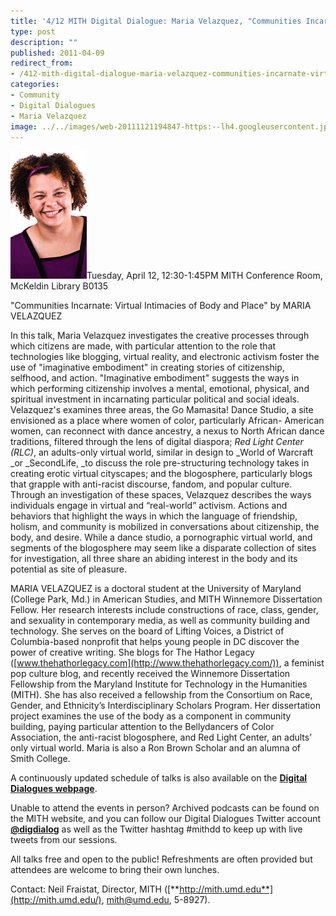 ```yaml
---
title: '4/12 MITH Digital Dialogue: Maria Velazquez, "Communities Incarnate: Virtual Intimacies of Body and Place"'
type: post
description: ""
published: 2011-04-09
redirect_from: 
- /412-mith-digital-dialogue-maria-velazquez-communities-incarnate-virtual-intimacies-of-body-and-place/
categories:
- Community
- Digital Dialogues
- Maria Velazquez
image: ../../images/web-20111121194847-https:--lh4.googleusercontent.jpg
---
```

![](../../images/web-20111121194847-https:--lh4.googleusercontent.jpg)Tuesday, April 12, 12:30-1:45PM MITH Conference Room, McKeldin Library B0135

"Communities Incarnate: Virtual Intimacies of Body and Place" by MARIA VELAZQUEZ

In this talk, Maria Velazquez investigates the creative processes through which citizens are made, with particular attention to the role that technologies like blogging, virtual reality, and electronic activism foster the use of "imaginative embodiment" in creating stories of citizenship, selfhood, and action. "Imaginative embodiment" suggests the ways in which performing citizenship involves a mental, emotional, physical, and spiritual investment in incarnating particular political and social ideals. Velazquez's examines three areas, the Go Mamasita! Dance Studio, a site envisioned as a place where women of color, particularly African- American women, can reconnect with dance ancestry, a nexus to North African dance traditions, filtered through the lens of digital diaspora; _Red Light Center (RLC)_, an adults-only virtual world, similar in design to \_World of Warcraft \_or \_SecondLife, \_to discuss the role pre-structuring technology takes in creating erotic virtual cityscapes; and the blogosphere, particularly blogs that grapple with anti-racist discourse, fandom, and popular culture. Through an investigation of these spaces, Velazquez describes the ways individuals engage in virtual and “real-world” activism. Actions and behaviors that highlight the ways in which the language of friendship, holism, and community is mobilized in conversations about citizenship, the body, and desire. While a dance studio, a pornographic virtual world, and segments of the blogosphere may seem like a disparate collection of sites for investigation, all three share an abiding interest in the body and its potential as site of pleasure.

MARIA VELAZQUEZ is a doctoral student at the University of Maryland (College Park, Md.) in American Studies, and MITH Winnemore Dissertation Fellow. Her research interests include constructions of race, class, gender, and sexuality in contemporary media, as well as community building and technology. She serves on the board of Lifting Voices, a District of Columbia-based nonprofit that helps young people in DC discover the power of creative writing. She blogs for The Hathor Legacy ([www.thehathorlegacy.com](http://www.thehathorlegacy.com/)), a feminist pop culture blog, and recently received the Winnemore Dissertation Fellowship from the Maryland Institute for Technology in the Humanities (MITH). She has also received a fellowship from the Consortium on Race, Gender, and Ethnicity’s Interdisciplinary Scholars Program. Her dissertation project examines the use of the body as a component in community building, paying particular attention to the Bellydancers of Color Association, the anti-racist blogosphere, and Red Light Center, an adults’ only virtual world. Maria is also a Ron Brown Scholar and an alumna of Smith College.

A continuously updated schedule of talks is also available on the [**Digital Dialogues webpage**](http://mith.umd.edu/podcast/).

Unable to attend the events in person? Archived podcasts can be found on the MITH website, and you can follow our Digital Dialogues Twitter account [**@digdialog**](http://www.twitter.com/digdialog) as well as the Twitter hashtag #mithdd to keep up with live tweets from our sessions.

All talks free and open to the public! Refreshments are often provided but attendees are welcome to bring their own lunches.

Contact: Neil Fraistat, Director, MITH ([**http://mith.umd.edu**](http://mith.umd.edu/), mith@umd.edu, 5-8927).
